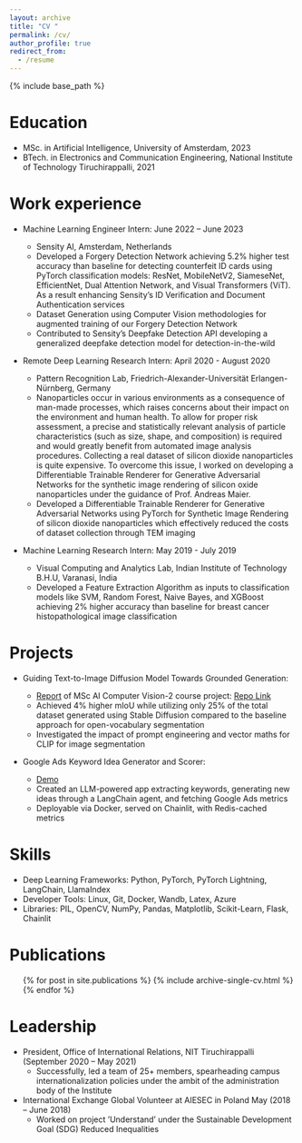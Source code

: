 ```yaml
---
layout: archive
title: "CV "
permalink: /cv/
author_profile: true
redirect_from:
  - /resume
---
```


{% include base_path %}

Education
======
* MSc. in Artificial Intelligence, University of Amsterdam, 2023
* BTech. in Electronics and Communication Engineering, National Institute of Technology Tiruchirappalli, 2021


Work experience
======
* Machine Learning Engineer Intern: June 2022 – June 2023
  * Sensity AI, Amsterdam, Netherlands
  <!-- * Duties included: Tagging issues -->
  * Developed a Forgery Detection Network achieving 5.2% higher test accuracy than baseline for detecting counterfeit ID cards using PyTorch classification models: ResNet, MobileNetV2, SiameseNet, EfficientNet, Dual Attention Network, and Visual Transformers (ViT). As a result enhancing Sensity’s ID Verification and Document Authentication services
  * Dataset Generation using Computer Vision methodologies for augmented training of our Forgery Detection Network
  * Contributed to Sensity’s Deepfake Detection API developing a generalized deepfake detection model for detection-in-the-wild


* Remote Deep Learning Research Intern: April 2020 - August 2020
  * Pattern Recognition Lab, Friedrich-Alexander-Universität Erlangen-Nürnberg, Germany
  <!-- * Duties included: Tagging issues -->
  * Nanoparticles occur in various environments as a consequence of man-made processes, which raises concerns about their impact on the environment and human health. To allow for proper risk assessment, a precise and statistically relevant analysis of particle characteristics (such as size, shape, and composition) is required and would greatly benefit from automated image analysis procedures. Collecting a real dataset of silicon dioxide nanoparticles is quite expensive. To overcome this issue, I worked on developing a Differentiable Trainable Renderer for Generative Adversarial Networks for the synthetic image rendering of silicon oxide nanoparticles under the guidance of Prof. Andreas Maier.
  * Developed a Differentiable Trainable Renderer for Generative Adversarial Networks using PyTorch for Synthetic Image Rendering of silicon dioxide nanoparticles which effectively reduced the costs of dataset collection through TEM imaging


* Machine Learning Research Intern: May 2019 - July 2019
  * Visual Computing and Analytics Lab, Indian Institute of Technology B.H.U, Varanasi, India
  <!-- * Duties included: Merging pull requests -->
  * Developed a Feature Extraction Algorithm as inputs to classification models like SVM, Random Forest, Naive Bayes, and XGBoost achieving 2% higher accuracy than baseline for breast cancer histopathological image classification

Projects
======
* Guiding Text-to-Image Diffusion Model Towards Grounded Generation:
  * [Report](https://drive.google.com/file/d/1MCBUU0tr1ojnIw9Q6ZzGyplvgt-d3jgx/view) of MSc AI Computer Vision-2 course project: [Repo Link](https://github.com/WalterSimoncini/grounded-diffusers)
  * Achieved 4% higher mIoU while utilizing only 25% of the total dataset generated using Stable Diffusion compared to the baseline approach for open-vocabulary segmentation
  * Investigated the impact of prompt engineering and vector maths for CLIP for image segmentation

* Google Ads Keyword Idea Generator and Scorer:
  * [Demo](https://drive.google.com/file/d/1ZhSVMuftiyTd_GM70GHg2420P_bPfcKZ/view)
  * Created an LLM-powered app extracting keywords, generating new ideas through a LangChain agent, and fetching Google Ads metrics
  * Deployable via Docker, served on Chainlit, with Redis-cached metrics

  
Skills
======
* Deep Learning Frameworks: Python, PyTorch, PyTorch Lightning, LangChain, LlamaIndex
* Developer Tools: Linux, Git, Docker, Wandb, Latex, Azure
* Libraries: PIL, OpenCV, NumPy, Pandas, Matplotlib, Scikit-Learn, Flask, Chainlit


Publications
======
  <ul>{% for post in site.publications %}
    {% include archive-single-cv.html %}
  {% endfor %}</ul>
  
<!-- Talks
======
  <ul>{% for post in site.talks %}
    {% include archive-single-talk-cv.html %}
  {% endfor %}</ul>
  
Teaching
======
  <ul>{% for post in site.teaching %}
    {% include archive-single-cv.html %}
  {% endfor %}</ul> -->
  
Leadership
======
* President, Office of International Relations, NIT Tiruchirappalli (September 2020 – May 2021)
  * Successfully, led a team of 25+ members, spearheading campus internationalization policies under the ambit of the administration body of the Institute
* International Exchange Global Volunteer at AIESEC in Poland May (2018 – June 2018)
  * Worked on project ’Understand’ under the Sustainable Development Goal (SDG) Reduced Inequalities


